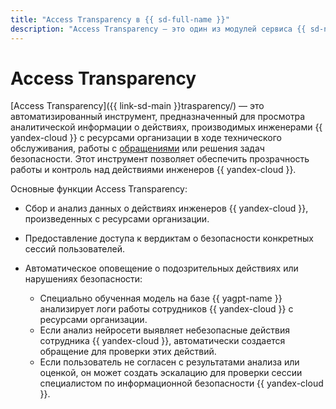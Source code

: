 ```yaml
---
title: "Access Transparency в {{ sd-full-name }}"
description: "Access Transparency — это один из модулей сервиса {{ sd-name }}, представляющий собой автоматизированный инструмент для обеспечения прозрачности работы {{ yandex-cloud }}."
---
```


# Access Transparency

[Access Transparency]({{ link-sd-main }}trasparency/) — это автоматизированный инструмент, предназначенный для просмотра аналитической информации о действиях, производимых инженерами {{ yandex-cloud }} с ресурсами организации в ходе технического обслуживания, работы с [обращениями](../../support/overview.md) или решения задач безопасности. Этот инструмент позволяет обеспечить прозрачность работы и контроль над действиями инженеров {{ yandex-cloud }}.

Основные функции Access Transparency:

* Сбор и анализ данных о действиях инженеров {{ yandex-cloud }}, произведенных с ресурсами организации.
* Предоставление доступа к вердиктам о безопасности конкретных сессий пользователей.
* Автоматическое оповещение о подозрительных действиях или нарушениях безопасности:

    * Специально обученная модель на базе {{ yagpt-name }} анализирует логи работы сотрудников {{ yandex-cloud }} с ресурсами организации.
    * Если анализ нейросети выявляет небезопасные действия сотрудника {{ yandex-cloud }}, автоматически создается обращение для проверки этих действий.
    * Если пользователь не согласен с результатами анализа или оценкой, он может создать эскалацию для проверки сессии специалистом по информационной безопасности {{ yandex-cloud }}.
